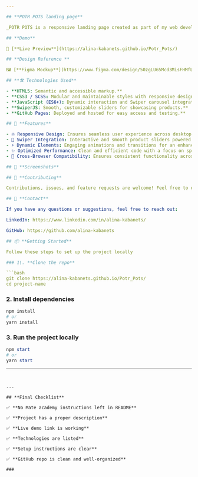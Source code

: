 ```yaml
---

## **POTR POTS landing page**

_POTR POTS is a responsive landing page created as part of my web development portfolio. The page is designed for UK-based company that produces sustainable, self-watering plant pots made from recycled materials. The goal of the project was to create an engaging and modern web presence that highlights the company’s eco-friendly mission and innovative products._

## **Demo**

🔗 [**Live Preview**](https://alina-kabanets.github.io/Potr_Pots/)

## **Design Reference **

🖼 [**Figma Mockup**](https://www.figma.com/design/50zgLU65Mcd3MisFHMfLfx/POTR-POTS_FE-students?node-id=1760-281)

## **🛠️ Technologies Used**

- **HTML5: Semantic and accessible markup.**
- **CSS3 / SCSS: Modular and maintainable styles with responsive design principles.**
- **JavaScript (ES6+): Dynamic interaction and Swiper carousel integration.**
- **SwiperJS: Smooth, customizable sliders for showcasing products.**
- **GitHub Pages: Deployed and hosted for easy access and testing.**

## 🚀 **Features**

- 🔥 Responsive Design: Ensures seamless user experience across desktops, tablets, and mobile devices.
- 🎨 Swiper Integration: Interactive and smooth product sliders powered by SwiperJS.
- ⚡ Dynamic Elements: Engaging animations and transitions for an enhanced user experience.
- ✨ Optimized Performance: Clean and efficient code with a focus on speed and accessibility.
- 📌 Cross-Browser Compatibility: Ensures consistent functionality across modern browsers.

## 📸 **Screenshots**

## 🤝 **Contributing**

Contributions, issues, and feature requests are welcome! Feel free to open a pull request or submit feedback.

## 📧 **Contact**

If you have any questions or suggestions, feel free to reach out:

LinkedIn: https://www.linkedin.com/in/alina-kabanets/

GitHub: https://github.com/alina-kabanets

## 📦 **Getting Started**

Follow these steps to set up the project locally

### 1\. **Clone the repo**

```bash
git clone https://alina-kabanets.github.io/Potr_Pots/
cd project-name
```

### 2\. **Install dependencies**

```bash
npm install
# or
yarn install
```

### **3\. Run the project locally**

```powershell
npm start
# or
yarn start
```

---
```


---

## **Final Checklist**

✅ **No Mate academy instructions left in README**

✅ **Project has a proper description**

✅ **Live demo link is working**

✅ **Technologies are listed**

✅ **Setup instructions are clear**

✅ **GitHub repo is clean and well-organized**

###
